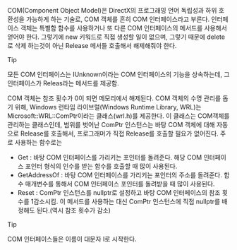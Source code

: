 COM(Component Object Model)은 DirectX의 프로그래밍 언어 독립성과 하위 호환성을 가능하게 하는 기술로, COM 객체를 흔히 COM 인터페이스라고 부른다. 인터페이스 객체는 특별함 함수를 사용하거나 또 다른 COM 인터페이스의 메서드를 사용해서 얻어야 한다. 그렇기에 new 키워드로 직접 생성할 일이 없으며, 그렇기 때문에 delete로 삭제 하는것이 아닌 Release 메서들 호출해서 해제해줘야 한다.
>[!Tip] 
>모든 COM 인터페이스는 IUnknown이라는 COM 인터페이스의 기능을 상속하는데, 그 인터페이스가 Releas라는 메서드를 제공함.

COM 객체는 참조 횟수가 0이 되면 메모리에서 해제된다.
COM 객체의 수명 관리를 돕기 위해, Windows 런타임 라이브럴(Windows Runtime Library, WRL)는 Microsoft::WRL::ComPtr이라는 클래스(wrl.h)를 제공한다. 이 클래스는 COM객체를 관리하는 클래스인데, 범위를 벗어난 ComPtr 인스턴스는 바탕 COM 객체에 대해 자동으로 Release를 호출해서, 프로그래머가 직접 Release를 호출할 필요가 없어진다. 주로 사용하는 함수로는
- Get : 바탕 COM 인터페이스를 가리키는 포인터를 돌려준다. 해당 COM 인터페이스 포인터 형식의 인수를 받는 함수를 호출할 때 많이 사용된다.
- GetAddressOf : 바탕 COM 인터페이스를 가리키는 포인터의 주소를 돌려준다. 함수 매개변수를 통해서 COM 인터페이스 포인터를 돌려받을 때 많이 사용된다.
- Reset : ComPtr 인스턴스를 nullptr로 설정하고 바탕 COM 인터페이스의 참조 횟수를 1감소시킴. 이 메서드를 사용하는 대신 ComPtr 인스턴스에 직접 nullptr를 배정해도 된다.(역시 참조 횟수가 감소)
>[!Tip] 
>COM 인터페이스들은 이름이 대문자 I로 시작한다.

